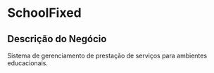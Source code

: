 # SchoolFixed

## Descrição do Negócio

Sistema de gerenciamento de prestação de serviços para ambientes educacionais.
